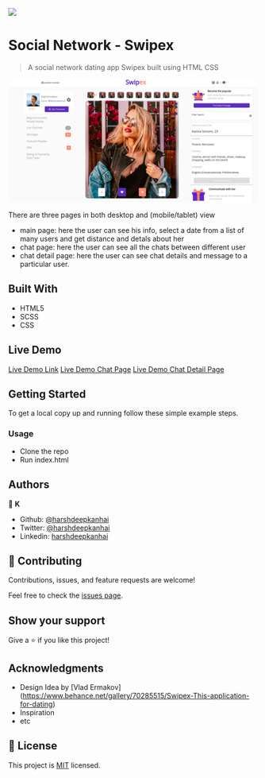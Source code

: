 ![](https://img.shields.io/badge/Microverse-blueviolet)

# Social Network - Swipex

>  A social network dating app Swipex built using HTML CSS 

![screenshot](./app_screenshot.png)

There are three pages in both desktop and (mobile/tablet) view
 
 - main page: here the user can see his info, select a date from a list of many users and get distance and detals about her
 - chat page: here the user can see all the chats between different user
 - chat detail page: here the user can see chat details and message to a particular user.

## Built With

- HTML5
- SCSS
- CSS

## Live Demo

[Live Demo Link](https://raw.githack.com/harshdeepkanhai/social-network-capstone/feature2/index.html)
[Live Demo Chat Page](https://raw.githack.com/harshdeepkanhai/social-network-capstone/feature2/chats.html)
[Live Demo Chat Detail Page](https://raw.githack.com/harshdeepkanhai/social-network-capstone/feature2/chat-detail.html)


## Getting Started

To get a local copy up and running follow these simple example steps.

### Usage

- Clone the repo
- Run index.html



## Authors

👤 **K**

- Github: [@harshdeepkanhai](https://github.com/harshdeepkanhai)
- Twitter: [@harshdeepkanhai](https://twitter.com/harshdeepkanhai)
- Linkedin: [harshdeepkanhai](https://www.linkedin.com/in/harshdeepkanhai)

## 🤝 Contributing

Contributions, issues, and feature requests are welcome!

Feel free to check the [issues page](issues/).

## Show your support

Give a ⭐️ if you like this project!

## Acknowledgments

- Design Idea by [Vlad Ermakov] (https://www.behance.net/gallery/70285515/Swipex-This-application-for-dating)
- Inspiration
- etc

## 📝 License

This project is [MIT](lic.url) licensed.

